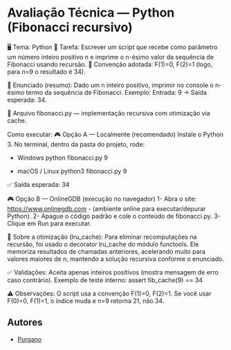 # Avaliação Técnica — Python (Fibonacci recursivo)

🖥️ Tema: Python
📌 Tarefa: Escrever um script que recebe como parâmetro um número inteiro positivo n e imprime o n-ésimo valor da sequência de Fibonacci usando recursão.
🧭 Convenção adotada: F(1)=0, F(2)=1 (logo, para n=9 o resultado é 34).

📖 Enunciado (resumo):
Dado um n inteiro positivo, imprimir no console o n-ésimo termo da sequência de Fibonacci.
Exemplo: Entrada: 9 → Saída esperada: 34.

📖 Arquivo
fibonacci.py — implementação recursiva com otimização via cache.

Como executar: 
🎮 Opção A — Localmente (recomendado)
Instale o Python 3.
No terminal, dentro da pasta do projeto, rode:
- Windows
python fibonacci.py 9

- macOS / Linux
python3 fibonacci.py 9

✅ Saída esperada: 34

🎮 Opção B — OnlineGDB (execução no navegador)
1- Abra o site: https://www.onlinegdb.com - (ambiente online para executar/depurar Python).
2- Apague o código padrão e cole o conteúdo de fibonacci.py.
3- Clique em Run para executar.

📖 Sobre a otimização (lru_cache): 
Para eliminar recomputações na recursão, foi usado o decorator lru_cache do módulo functools.
Ele memoriza resultados de chamadas anteriores, acelerando muito para valores maiores de n, mantendo a solução recursiva conforme o enunciado.

✅ Validações: 
Aceita apenas inteiros positivos (mostra mensagem de erro caso contrário).
Exemplo de teste interno:
assert fib_cache(9) == 34

⚠️ Observações:
O script usa a convenção F(1)=0, F(2)=1. Se você usar F(0)=0, F(1)=1, o índice muda e n=9 retorna 21, não 34.

## Autores
- [Purgano](https://github.com/Purgano)

